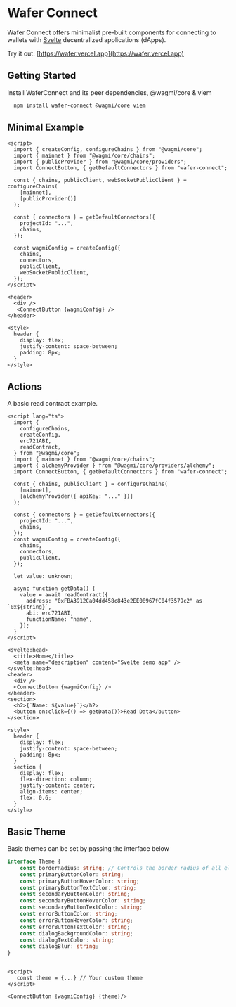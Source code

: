 # Wafer Connect

Wafer Connect offers minimalist pre-built components for connecting to wallets with [Svelte](https://svelte.dev) decentralized applications (dApps).

Try it out: [https://wafer.vercel.app](https://wafer.vercel.app)

## Getting Started

Install WaferConnect and its peer dependencies, @wagmi/core & viem

```bash
  npm install wafer-connect @wagmi/core viem
```

## Minimal Example

```svelte
<script>
  import { createConfig, configureChains } from "@wagmi/core";
  import { mainnet } from "@wagmi/core/chains";
  import { publicProvider } from "@wagmi/core/providers";
  import ConnectButton, { getDefaultConnectors } from "wafer-connect";

  const { chains, publicClient, webSocketPublicClient } = configureChains(
    [mainnet],
    [publicProvider()]
  );

  const { connectors } = getDefaultConnectors({
    projectId: "...",
    chains,
  });

  const wagmiConfig = createConfig({
    chains,
    connectors,
    publicClient,
    webSocketPublicClient,
  });
</script>

<header>
  <div />
   <ConnectButton {wagmiConfig} />
</header>

<style>
  header {
    display: flex;
    justify-content: space-between;
    padding: 8px;
  }
</style>
```

## Actions

A basic read contract example.

```svelte
<script lang="ts">
  import {
    configureChains,
    createConfig,
    erc721ABI,
    readContract,
  } from "@wagmi/core";
  import { mainnet } from "@wagmi/core/chains";
  import { alchemyProvider } from "@wagmi/core/providers/alchemy";
  import ConnectButton, { getDefaultConnectors } from "wafer-connect";

  const { chains, publicClient } = configureChains(
    [mainnet],
    [alchemyProvider({ apiKey: "..." })]
  );

  const { connectors } = getDefaultConnectors({
    projectId: "...",
    chains,
  });
  const wagmiConfig = createConfig({
    chains,
    connectors,
    publicClient,
  });

  let value: unknown;

  async function getData() {
    value = await readContract({
      address: "0xFBA3912Ca04dd458c843e2EE08967fC04f3579c2" as `0x${string}`,
      abi: erc721ABI,
      functionName: "name",
    });
  }
</script>

<svelte:head>
  <title>Home</title>
  <meta name="description" content="Svelte demo app" />
</svelte:head>
<header>
  <div />
  <ConnectButton {wagmiConfig} />
</header>
<section>
  <h2>{`Name: ${value}`}</h2>
  <button on:click={() => getData()}>Read Data</button>
</section>

<style>
  header {
    display: flex;
    justify-content: space-between;
    padding: 8px;
  }
  section {
    display: flex;
    flex-direction: column;
    justify-content: center;
    align-items: center;
    flex: 0.6;
  }
</style>
```

## Basic Theme

Basic themes can be set by passing the interface below

```ts
interface Theme {
    const borderRadius: string; // Controls the border radius of all elements
    const primaryButtonColor: string;
    const primaryButtonHoverColor: string;
    const primaryButtonTextColor: string;
    const secondaryButtonColor: string;
    const secondaryButtonHoverColor: string;
    const secondaryButtonTextColor: string;
    const errorButtonColor: string;
    const errorButtonHoverColor: string;
    const errorButtonTextColor: string;
    const dialogBackgroundColor: string;
    const dialogTextColor: string;
    const dialogBlur: string;
}
```

```svelte

<script>
   const theme = {...} // Your custom theme
</script>

<ConnectButton {wagmiConfig} {theme}/>
```
